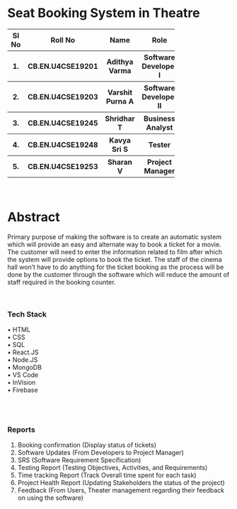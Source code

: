 # Seat Booking System in Theatre

<table style="width:75%">
   <tr>
    <th>Sl No</th>
    <th>Roll No</th>
    <th>Name</th>
    <th>Role</th>
  </tr>
  <tr>
    <th>1.</th>
    <th>CB.EN.U4CSE19201</th>
    <th>Adithya Varma</th>
    <th>Software Developer I</th>
  </tr>
  <tr>
	<th>2.</th>
    <th>CB.EN.U4CSE19203</th>
    <th>Varshit Purna A</th>
    <th>Software Developer II</th>
  </tr>
  <tr>
    <th>3.</th>
    <th>CB.EN.U4CSE19245</th>
    <th>Shridhar T</th>
    <th>Business Analyst</th>
  </tr>
  <tr>
    <th>4.</th>
    <th>CB.EN.U4CSE19248</th>
    <th>Kavya Sri S</th>
    <th>Tester</th>
  </tr>
  <tr>
    <th>5.</th>
    <th>CB.EN.U4CSE19253</th>
    <th>Sharan V</th>
    <th>Project Manager</th>
  </tr>
  
</table>
<br>

# Abstract

   Primary purpose of making the software is to create an automatic system which will provide an easy and alternate way to book a ticket for a movie. The customer will need to enter the information related to film after which the system will provide options to book the ticket. The staff of the cinema hall won’t have to do anything for the ticket booking as the process will be done by the customer through the software which will reduce the amount of staff required in the booking counter.
   
<br>
<h3>Tech Stack</h3>

•	HTML<br>
•	CSS<br>
•	SQL<br>
•	React.JS<br>
•	Node.JS<br>
•	MongoDB<br>
•	VS Code<br>
•	InVision<br>
•	Firebase<br>
<br>

<br>
<h3>Reports</h3>

1) Booking confirmation (Display status of tickets) <br>
2) Software Updates (From Developers to Project Manager) <br>
3) SRS (Software Requirement Specification) <br>
4) Testing Report (Testing Objectives, Activities, and Requirements) <br>
5) Time tracking Report (Track Overall time spent for each task) <br>
6) Project Health Report (Updating Stakeholders the status of the project) <br>
7) Feedback (From Users, Theater management regarding their feedback on using the software) <br>

<br>

